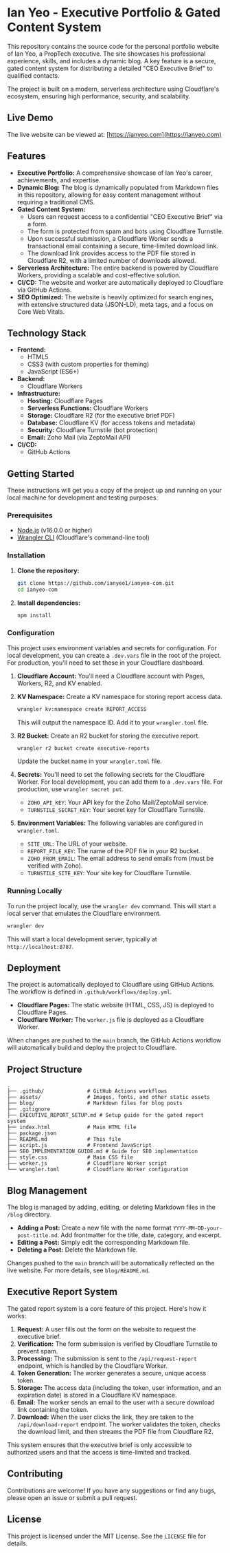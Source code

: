 # Ian Yeo - Executive Portfolio & Gated Content System

This repository contains the source code for the personal portfolio website of Ian Yeo, a PropTech executive. The site showcases his professional experience, skills, and includes a dynamic blog. A key feature is a secure, gated content system for distributing a detailed "CEO Executive Brief" to qualified contacts.

The project is built on a modern, serverless architecture using Cloudflare's ecosystem, ensuring high performance, security, and scalability.

## Live Demo

The live website can be viewed at: [https://ianyeo.com](https://ianyeo.com)

## Features

*   **Executive Portfolio:** A comprehensive showcase of Ian Yeo's career, achievements, and expertise.
*   **Dynamic Blog:** The blog is dynamically populated from Markdown files in this repository, allowing for easy content management without requiring a traditional CMS.
*   **Gated Content System:**
    *   Users can request access to a confidential "CEO Executive Brief" via a form.
    *   The form is protected from spam and bots using Cloudflare Turnstile.
    *   Upon successful submission, a Cloudflare Worker sends a transactional email containing a secure, time-limited download link.
    *   The download link provides access to the PDF file stored in Cloudflare R2, with a limited number of downloads allowed.
*   **Serverless Architecture:** The entire backend is powered by Cloudflare Workers, providing a scalable and cost-effective solution.
*   **CI/CD:** The website and worker are automatically deployed to Cloudflare via GitHub Actions.
*   **SEO Optimized:** The website is heavily optimized for search engines, with extensive structured data (JSON-LD), meta tags, and a focus on Core Web Vitals.

## Technology Stack

*   **Frontend:**
    *   HTML5
    *   CSS3 (with custom properties for theming)
    *   JavaScript (ES6+)
*   **Backend:**
    *   Cloudflare Workers
*   **Infrastructure:**
    *   **Hosting:** Cloudflare Pages
    *   **Serverless Functions:** Cloudflare Workers
    *   **Storage:** Cloudflare R2 (for the executive brief PDF)
    *   **Database:** Cloudflare KV (for access tokens and metadata)
    *   **Security:** Cloudflare Turnstile (bot protection)
    *   **Email:** Zoho Mail (via ZeptoMail API)
*   **CI/CD:**
    *   GitHub Actions

## Getting Started

These instructions will get you a copy of the project up and running on your local machine for development and testing purposes.

### Prerequisites

*   [Node.js](https://nodejs.org/) (v16.0.0 or higher)
*   [Wrangler CLI](https://developers.cloudflare.com/workers/wrangler/install-and-update/) (Cloudflare's command-line tool)

### Installation

1.  **Clone the repository:**
    ```bash
    git clone https://github.com/ianyeo1/ianyeo-com.git
    cd ianyeo-com
    ```

2.  **Install dependencies:**
    ```bash
    npm install
    ```

### Configuration

This project uses environment variables and secrets for configuration. For local development, you can create a `.dev.vars` file in the root of the project. For production, you'll need to set these in your Cloudflare dashboard.

1.  **Cloudflare Account:** You'll need a Cloudflare account with Pages, Workers, R2, and KV enabled.

2.  **KV Namespace:** Create a KV namespace for storing report access data.
    ```bash
    wrangler kv:namespace create REPORT_ACCESS
    ```
    This will output the namespace ID. Add it to your `wrangler.toml` file.

3.  **R2 Bucket:** Create an R2 bucket for storing the executive report.
    ```bash
    wrangler r2 bucket create executive-reports
    ```
    Update the bucket name in your `wrangler.toml` file.

4.  **Secrets:** You'll need to set the following secrets for the Cloudflare Worker. For local development, you can add them to a `.dev.vars` file. For production, use `wrangler secret put`.
    *   `ZOHO_API_KEY`: Your API key for the Zoho Mail/ZeptoMail service.
    *   `TURNSTILE_SECRET_KEY`: Your secret key for Cloudflare Turnstile.

5.  **Environment Variables:** The following variables are configured in `wrangler.toml`.
    *   `SITE_URL`: The URL of your website.
    *   `REPORT_FILE_KEY`: The name of the PDF file in your R2 bucket.
    *   `ZOHO_FROM_EMAIL`: The email address to send emails from (must be verified with Zoho).
    *   `TURNSTILE_SITE_KEY`: Your site key for Cloudflare Turnstile.

### Running Locally

To run the project locally, use the `wrangler dev` command. This will start a local server that emulates the Cloudflare environment.

```bash
wrangler dev
```

This will start a local development server, typically at `http://localhost:8787`.

## Deployment

The project is automatically deployed to Cloudflare using GitHub Actions. The workflow is defined in `.github/workflows/deploy.yml`.

*   **Cloudflare Pages:** The static website (HTML, CSS, JS) is deployed to Cloudflare Pages.
*   **Cloudflare Worker:** The `worker.js` file is deployed as a Cloudflare Worker.

When changes are pushed to the `main` branch, the GitHub Actions workflow will automatically build and deploy the project to Cloudflare.

## Project Structure

```
.
├── .github/              # GitHub Actions workflows
├── assets/               # Images, fonts, and other static assets
├── blog/                 # Markdown files for blog posts
├── .gitignore
├── EXECUTIVE_REPORT_SETUP.md # Setup guide for the gated report system
├── index.html            # Main HTML file
├── package.json
├── README.md             # This file
├── script.js             # Frontend JavaScript
├── SEO_IMPLEMENTATION_GUIDE.md # Guide for SEO implementation
├── style.css             # Main CSS file
├── worker.js             # Cloudflare Worker script
└── wrangler.toml         # Cloudflare Worker configuration
```

## Blog Management

The blog is managed by adding, editing, or deleting Markdown files in the `/blog` directory.

*   **Adding a Post:** Create a new file with the name format `YYYY-MM-DD-your-post-title.md`. Add frontmatter for the title, date, category, and excerpt.
*   **Editing a Post:** Simply edit the corresponding Markdown file.
*   **Deleting a Post:** Delete the Markdown file.

Changes pushed to the `main` branch will be automatically reflected on the live website. For more details, see `blog/README.md`.

## Executive Report System

The gated report system is a core feature of this project. Here's how it works:

1.  **Request:** A user fills out the form on the website to request the executive brief.
2.  **Verification:** The form submission is verified by Cloudflare Turnstile to prevent spam.
3.  **Processing:** The submission is sent to the `/api/request-report` endpoint, which is handled by the Cloudflare Worker.
4.  **Token Generation:** The worker generates a secure, unique access token.
5.  **Storage:** The access data (including the token, user information, and an expiration date) is stored in a Cloudflare KV namespace.
6.  **Email:** The worker sends an email to the user with a secure download link containing the token.
7.  **Download:** When the user clicks the link, they are taken to the `/api/download-report` endpoint. The worker validates the token, checks the download limit, and then streams the PDF file from Cloudflare R2.

This system ensures that the executive brief is only accessible to authorized users and that the access is time-limited and tracked.

## Contributing

Contributions are welcome! If you have any suggestions or find any bugs, please open an issue or submit a pull request.

## License

This project is licensed under the MIT License. See the `LICENSE` file for details.